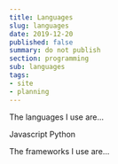 ```yaml
---
title: Languages
slug: languages
date: 2019-12-20
published: false
summary: do not publish
section: programming
sub: languages
tags:
- site
- planning
---
```


The languages I use are...

Javascript
Python

The frameworks I use are...